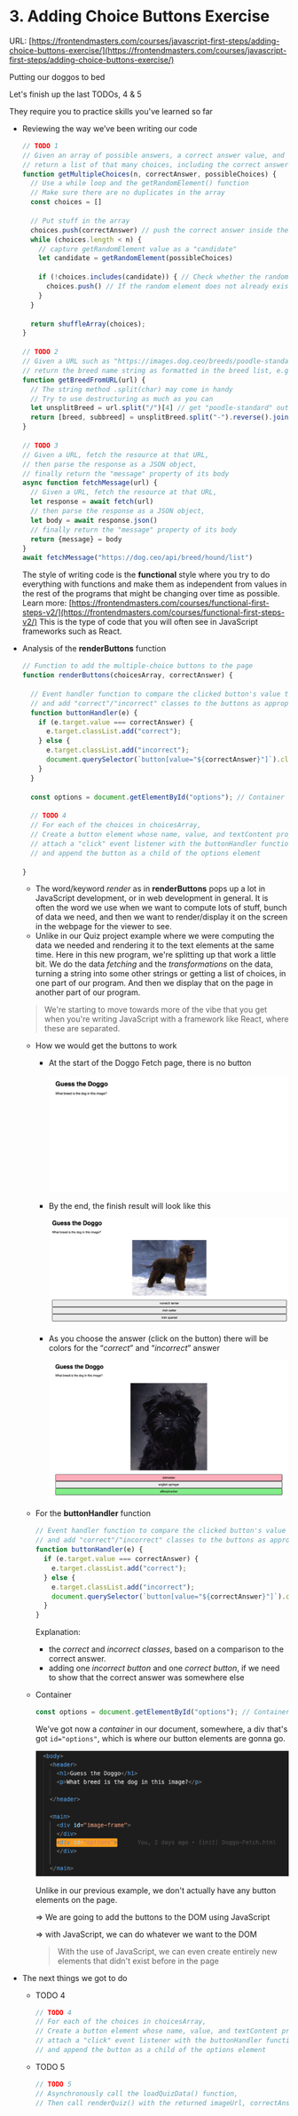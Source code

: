 # 3. Adding Choice Buttons Exercise

URL: [https://frontendmasters.com/courses/javascript-first-steps/adding-choice-buttons-exercise/](https://frontendmasters.com/courses/javascript-first-steps/adding-choice-buttons-exercise/)

Putting our doggos to bed

Let's finish up the last TODOs, 4 & 5

They require you to practice skills you've learned so far

- Reviewing the way we’ve been writing our code
    
    ```jsx
    // TODO 1
    // Given an array of possible answers, a correct answer value, and a number of choices to get,
    // return a list of that many choices, including the correct answer and others from the array
    function getMultipleChoices(n, correctAnswer, possibleChoices) {
      // Use a while loop and the getRandomElement() function
      // Make sure there are no duplicates in the array
      const choices = []
    
      // Put stuff in the array
      choices.push(correctAnswer) // push the correct answer inside the array
      while (choices.length < n) {
        // capture getRandomElement value as a "candidate"
        let candidate = getRandomElement(possibleChoices)
    
        if (!choices.includes(candidate)) { // Check whether the random element is already in the array "choices" or not
          choices.push() // If the random element does not already exist in the array, we push it to the array
        }
      }
    
      return shuffleArray(choices);
    }
    
    // TODO 2
    // Given a URL such as "https://images.dog.ceo/breeds/poodle-standard/n02113799_2280.jpg"
    // return the breed name string as formatted in the breed list, e.g. "standard poodle"
    function getBreedFromURL(url) {
      // The string method .split(char) may come in handy
      // Try to use destructuring as much as you can
      let unsplitBreed = url.split("/")[4] // get "poodle-standard" out from the url string
      return [breed, subbreed] = unsplitBreed.split("-").reverse().join(" ").trim() // return the formatted string and remove unnecessary white spaces (if any)
    }
    
    // TODO 3
    // Given a URL, fetch the resource at that URL, 
    // then parse the response as a JSON object,
    // finally return the "message" property of its body
    async function fetchMessage(url) {
      // Given a URL, fetch the resource at that URL,
      let response = await fetch(url)
      // then parse the response as a JSON object,
      let body = await response.json()
      // finally return the "message" property of its body
      return {message} = body
    }
    await fetchMessage("https://dog.ceo/api/breed/hound/list")
    ```
    
    The style of writing code is the **functional** style where you try to do everything with functions and make them as independent from values in the rest of the programs that might be changing over time as possible. Learn more: [https://frontendmasters.com/courses/functional-first-steps-v2/](https://frontendmasters.com/courses/functional-first-steps-v2/)
    This is the type of code that you will often see in JavaScript frameworks such as React.
    
- Analysis of the **renderButtons** function
    
    ```jsx
    // Function to add the multiple-choice buttons to the page
    function renderButtons(choicesArray, correctAnswer) {
    
      // Event handler function to compare the clicked button's value to correctAnswer
      // and add "correct"/"incorrect" classes to the buttons as appropriate
      function buttonHandler(e) {
        if (e.target.value === correctAnswer) {
          e.target.classList.add("correct");
        } else {
          e.target.classList.add("incorrect");
          document.querySelector(`button[value="${correctAnswer}"]`).classList.add("correct");
        }
      }
    
      const options = document.getElementById("options"); // Container for the multiple-choice buttons
    
      // TODO 4
      // For each of the choices in choicesArray,
      // Create a button element whose name, value, and textContent properties are the value of that choice,
      // attach a "click" event listener with the buttonHandler function,
      // and append the button as a child of the options element
    
    }
    ```
    
    - The word/keyword *render* as in **renderButtons** pops up a lot in JavaScript development, or in web development in general. It is often the word we use when we want to compute lots of stuff, bunch of data we need, and then we want to render/display it on the screen in the webpage for the viewer to see.
    - Unlike in our Quiz project example where we were computing the data we needed and rendering it to the text elements at the same time. Here in this new program, we're splitting up that work a little bit. We do the data *fetching* and the *transformations* on the data, turning a string into some other strings or getting a list of choices, in one part of our program. And then we display that on the page in another part of our program.
    
    > We're starting to move towards more of the vibe that you get when you're writing JavaScript with a framework like React, where these are separated.
    > 
    - How we would get the buttons to work
        - At the start of the Doggo Fetch page, there is no button
            
            ![image.png](./image/image_01.png)
            
        - By the end, the finish result will look like this
            
            ![image.png](./image/image_02.png)
            
        - As you choose the answer (click on the button) there will be colors for the “*correct*” and “*incorrect*” answer
            
            ![image.png](./image/image_03.png)
            
    - For the **buttonHandler** function
        
        ```jsx
        // Event handler function to compare the clicked button's value to correctAnswer
        // and add "correct"/"incorrect" classes to the buttons as appropriate
        function buttonHandler(e) {
          if (e.target.value === correctAnswer) {
            e.target.classList.add("correct");
          } else {
            e.target.classList.add("incorrect");
            document.querySelector(`button[value="${correctAnswer}"]`).classList.add("correct");
          }
        }
        ```
        
        Explanation:
        
        - the *correct* and *incorrect* *classes*, based on a comparison to the correct answer.
        - adding one *incorrect button* and one *correct button*, if we need to show that the correct answer was somewhere else
    - Container
        
        ```jsx
        const options = document.getElementById("options"); // Container for the multiple-choice buttons
        ```
        
        We've got now a *container* in our document, somewhere, a div that's got `id="options"`, which is where our button elements are gonna go.
        
        ![image.png](./image/image_04.png)
        
        Unlike in our previous example, we don't actually have any button elements on the page.
        
        ⇒ We are going to add the buttons to the DOM using JavaScript
        
        ⇒ with JavaScript, we can do whatever we want to the DOM
        
        > With the use of JavaScript, we can even create entirely new elements that didn't exist before in the page
        > 
- The next things we got to do
    - TODO 4
        
        ```jsx
        // TODO 4
        // For each of the choices in choicesArray,
        // Create a button element whose name, value, and textContent properties are the value of that choice,
        // attach a "click" event listener with the buttonHandler function,
        // and append the button as a child of the options element
        ```
        
    - TODO 5
        
        ```jsx
        // TODO 5
        // Asynchronously call the loadQuizData() function,
        // Then call renderQuiz() with the returned imageUrl, correctAnswer, and choices
        ```